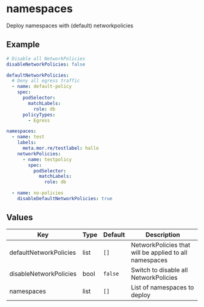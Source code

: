 # namespaces

Deploy namespaces with (default) networkpolicies

## Example

```yaml
# Disable all NetworkPolicies
disableNetworkPolicies: false

defaultNetworkPolicies:
  # Deny all egress traffic
  - name: default-policy
    spec:
      podSelector:
        matchLabels:
          role: db
      policyTypes:
        - Egress

namespaces:
  - name: test
    labels:
      meta.mor.re/testlabel: hallo
    networkPolicies:
      - name: testpolicy
        spec:
          podSelector:
            matchLabels:
              role: db

  - name: no-policies
    disableDefaultNetworkPolicies: true
```

## Values

| Key | Type | Default | Description |
|-----|------|---------|-------------|
| defaultNetworkPolicies | list | `[]` | NetworkPolicies that will be applied to all namespaces |
| disableNetworkPolicies | bool | `false` | Switch to disable all NetworkPolicies |
| namespaces | list | `[]` | List of namespaces to deploy |

